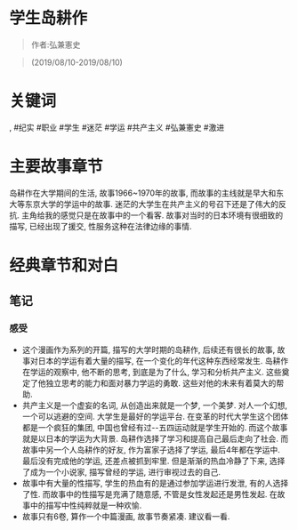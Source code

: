 # 学生岛耕作

> 作者:弘兼憲史

> (2019/08/10-2019/08/10)

# 关键词

, #纪实 #职业 #学生 #迷茫 #学运 #共产主义 #弘兼憲史 #激进

# 主要故事章节

岛耕作在大学期间的生活, 故事1966\~1970年的故事, 而故事的主线就是早大和东大等东京大学的学运中的故事. 迷茫的大学生在共产主义的号召下还是了伟大的反抗. 主角给我的感觉只是在故事中的一个看客. 故事对当时的日本环境有很细致的描写, 已经出现了援交, 性服务这种在法律边缘的事情.

# 经典章节和对白


## 笔记
### 感受
* 这个漫画作为系列的开篇, 描写的大学时期的岛耕作, 后续还有很长的故事, 故事对日本的学运有着大量的描写, 在一个变化的年代这种东西经常发生. 岛耕作在学运的观察中, 他不断的思考, 到底是为了什么, 学习和分析共产主义. 这些奠定了他独立思考的能力和面对暴力学运的勇敢. 这些对他的未来有着莫大的帮助.
* 共产主义是一个虚妄的名词, 从创造出来就是一个梦, 一个美梦. 对人一个幻想, 一个可以逃避的空间. 大学生是最好的学运平台. 在变革的时代大学生这个团体都是一个疯狂的集团, 中国也曾经有过--五四运动就是学生开始的. 而这个故事就是以日本的学运为大背景. 岛耕作选择了学习和提高自己最后走向了社会. 而故事中另一个人岛耕作的好友, 作为富家子选择了学运, 最后4年都在学运中. 最后没有完成他的学运, 还差点被抓到牢里. 但是渐渐的热血冷静了下来, 选择了成为一个小说家, 描写曾经的学运, 进行审视过去的自己.
* 故事中有大量的性描写, 学生的热血有的是通过参加学运进行发泄, 有的人选择了性. 而故事中的性描写是充满了随意感, 不管是女性发起还是男性发起. 在故事中的描写中性纯粹就是一种欢愉.
* 故事只有6卷, 算作一个中篇漫画, 故事节奏紧凑. 建议看一看.

